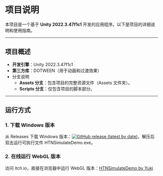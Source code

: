 # 项目说明

本项目是一个基于 **Unity 2022.3.47f1c1** 开发的应用程序。以下是项目的详细说明和使用指南。

------

## 项目概述

- **开发引擎**：Unity 2022.3.47f1c1
- **第三方库**：DOTWEEN（用于动画和过渡效果）
- 分支说明
  - **Assets 分支**：包含项目的完整资源文件（Assets 文件夹）。
  - **Scripts 分支**：仅包含项目的脚本部分。

------

## 运行方式

### 1. 下载 Windows 版本

从 Releases 下载 Windows 版本：[![GitHub release (latest by date)](https://img.shields.io/github/v/release/Shirakoko/HTNSimulateDemo)](https://github.com/yourusername/Shirakoko/HTNSimulateDemo/latest)，解压后双击运行可执行文件 HTNSimulateDemo.exe。

### 2. 在线运行 WebGL 版本

访问 itch.io，直接在浏览器中运行 WebGL 版本：[HTNSimulateDemo by Yuki](https://yukilovesgames.itch.io/htnsimulatedemo)
